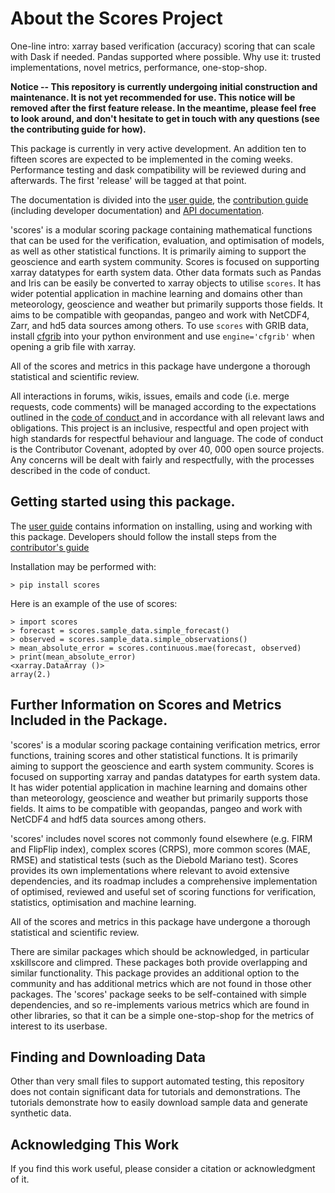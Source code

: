 # About the Scores Project

One-line intro: xarray based verification (accuracy) scoring that can scale with Dask if needed. Pandas supported where possible.
Why use it: trusted implementations, novel metrics, performance, one-stop-shop.

**Notice -- This repository is currently undergoing initial construction and maintenance. It is not yet recommended for use. This notice will be removed after the first feature release. In the meantime, please feel free to look around, and don't hesitate to get in touch with any questions (see the contributing guide for how).**

This package is currently in very active development. An addition ten to fifteen scores are expected to be implemented in the coming weeks. Performance testing and dask compatibility will be reviewed during and afterwards. The first 'release' will be tagged at that point.

The documentation is divided into the [user guide](docs/userguide.md), the [contribution guide](docs/contributing.md) (including developer documentation) and [API documentation](docs/api.md).

'scores' is a modular scoring package containing mathematical functions that can be used for the verification, evaluation, and optimisation of models, as well as other statistical functions. It is primarily aiming to support the geoscience and earth system community. Scores is focused on supporting xarray datatypes for earth system data. Other data formats such as Pandas and Iris can be easily be converted to xarray objects to utilise `scores`. It has wider potential application in machine learning and domains other than meteorology, geoscience and weather but primarily supports those fields. It aims to be compatible with geopandas, pangeo and work with NetCDF4, Zarr, and hd5 data sources among others. To use `scores` with GRIB data, install [cfgrib](https://github.com/ecmwf/cfgrib) into your python environment and use `engine='cfgrib'` when opening a grib file with xarray.

All of the scores and metrics in this package have undergone a thorough statistical and scientific review.

All interactions in forums, wikis, issues, emails and code (i.e. merge requests, code comments) will be managed according to the expectations outlined in the [ code of conduct ](CODE_OF_CONDUCT.md) and in accordance with all relevant laws and obligations. This project is an inclusive, respectful and open project with high standards for respectful behaviour and language. The code of conduct is the Contributor Covenant, adopted by over 40, 000 open source projects. Any concerns will be dealt with fairly and respectfully, with the processes described in the code of conduct.

## Getting started using this package.

The [user guide](docs/userguide.md) contains information on installing, using and working with this package. Developers should follow the install steps from the [contributor's guide](docs/contributing.md)

Installation may be performed with:
```
> pip install scores
```

Here is an example of the use of scores:
```
> import scores
> forecast = scores.sample_data.simple_forecast()
> observed = scores.sample_data.simple_observations()
> mean_absolute_error = scores.continuous.mae(forecast, observed)
> print(mean_absolute_error)
<xarray.DataArray ()>
array(2.)
```

## Further Information on Scores and Metrics Included in the Package.

'scores' is a modular scoring package containing verification metrics, error functions, training scores and other statistical functions. It is primarily aiming to support the geoscience and earth system community. Scores is focused on supporting xarray and pandas datatypes for earth system data. It has wider potential application in machine learning and domains other than meteorology, geoscience and weather but primarily supports those fields. It aims to be compatible with geopandas, pangeo and work with NetCDF4 and hdf5 data sources among others.

'scores' includes novel scores not commonly found elsewhere (e.g. FIRM and FlipFlip index), complex scores (CRPS), more common scores (MAE, RMSE) and statistical tests (such as the Diebold Mariano test). Scores provides its own implementations where relevant to avoid extensive dependencies, and its roadmap includes a comprehensive implementation of optimised, reviewed and useful set of scoring functions for verification, statistics, optimisation and machine learning.

All of the scores and metrics in this package have undergone a thorough statistical and scientific review.

There are similar packages which should be acknowledged, in particular xskillscore and climpred. These packages both provide overlapping and similar functionality. This package provides an additional option to the community and has additional metrics which are not found in those other packages. The 'scores' package seeks to be self-contained with simple dependencies, and so re-implements various metrics which are found in other libraries, so that it can be a simple one-stop-shop for the metrics of interest to its userbase.

## Finding and Downloading Data

Other than very small files to support automated testing, this repository does not contain significant data for tutorials and demonstrations. The tutorials demonstrate how to easily download sample data and generate synthetic data.

## Acknowledging This Work

If you find this work useful, please consider a citation or acknowledgment of it.

